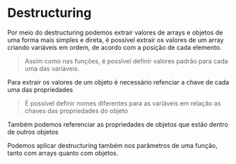 # Destructuring

Por meio do destructuring podemos extrair valores de arrays e objetos de uma forma mais simples e direta, é possível extrair os valores de um array criando variáveis em ordem, de acordo com a posição de cada elemento.

> Assim como nas funções, é possível definir valores padrão para cada uma das variáveis. 

Para extrair os valores de um objeto é necessário refenciar a chave de cada uma das propriedades

> É possível definir nomes diferentes para as variáveis em relação as chaves das propriedades do objeto

Também podemos referenciar as propriedades de objetos que estão dentro de outros objetos

Podemos aplicar destructuring também nos parâmetros de uma função, tanto com arrays quanto com objetos.